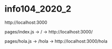 # info104_2020_2

http://localhost:3000

pages/index.js -> / -> http://localhost:3000/

pages/hola.js -> /hola -> http://localhost:3000/hola
